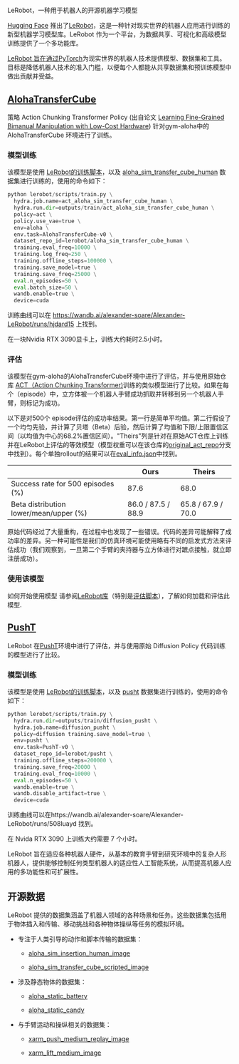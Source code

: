 #

LeRobot，一种用于机器人的开源机器学习模型

[Hugging Face](https://huggingface.co/) 推出了[LeRobot](https://huggingface.co/lerobot)，这是一种针对现实世界的机器人应用进行训练的新型机器学习模型库。LeRobot 作为一个平台，为数据共享、可视化和高级模型训练提供了一个多功能库。

[LeRobot 旨在通过PyTorch](https://pytorch.org/)为现实世界的机器人技术提供模型、数据集和工具。目标是降低机器人技术的准入门槛，以便每个人都能从共享数据集和预训练模型中做出贡献并受益。

##  [AlohaTransferCube](https://huggingface.co/lerobot/act_aloha_sim_transfer_cube_human)

策略 Action Chunking Transformer Policy (出自论文 [Learning Fine-Grained Bimanual Manipulation with Low-Cost Hardware](https://arxiv.org/abs/2304.13705))  针对gym-aloha中的AlohaTransferCube 环境进行了训练。

### 模型训练

该模型是使用 [LeRobot的训练脚本](https://github.com/huggingface/lerobot/blob/d747195c5733c4f68d4bfbe62632d6fc1b605712/lerobot/scripts/train.py)，以及 [aloha_sim_transfer_cube_human](https://huggingface.co/datasets/lerobot/aloha_sim_transfer_cube_human/tree/v1.3) 数据集进行训练的，使用的命令如下：

```python
python lerobot/scripts/train.py \
  hydra.job.name=act_aloha_sim_transfer_cube_human \
  hydra.run.dir=outputs/train/act_aloha_sim_transfer_cube_human \
  policy=act \
  policy.use_vae=true \
  env=aloha \
  env.task=AlohaTransferCube-v0 \
  dataset_repo_id=lerobot/aloha_sim_transfer_cube_human \
  training.eval_freq=10000 \
  training.log_freq=250 \
  training.offline_steps=100000 \
  training.save_model=true \
  training.save_freq=25000 \
  eval.n_episodes=50 \
  eval.batch_size=50 \
  wandb.enable=true \
  device=cuda
```

训练曲线可以在 https://wandb.ai/alexander-soare/Alexander-LeRobot/runs/hjdard15 上找到。

在一块Nvidia RTX 3090显卡上，训练大约耗时2.5小时。

### 评估

该模型在gym-aloha的AlohaTransferCube环境中进行了评估，并与使用原始仓库 [ACT（Action Chunking Transformer)](https://github.com/tonyzhaozh/act)训练的类似模型进行了比较。如果在每个（episode）中，立方体被一个机器人手臂成功抓取并转移到另一个机器人手臂，则标记为成功。

以下是对500个 episode评估的成功率结果。第一行是简单平均值。第二行假设了一个均匀先验，并计算了贝塔（Beta）后验，然后计算了均值和下限/上限置信区间（以均值为中心的68.2%置信区间）。"Theirs"列是针对在原始ACT仓库上训练并在LeRobot上评估的等效模型（模型权重可以在该仓库的[original_act_repo](https://huggingface.co/lerobot/act_aloha_sim_transfer_cube_human/tree/original_act_repo)分支中找到）。每个单独rollout的结果可以在[eval_info.json](https://huggingface.co/lerobot/act_aloha_sim_transfer_cube_human/blob/main/eval_info.json)中找到。

|                                        | Ours               | Theirs             |
| -------------------------------------- | ------------------ | ------------------ |
| Success rate for 500 episodes (%)      | 87.6               | 68.0               |
| Beta distribution lower/mean/upper (%) | 86.0 / 87.5 / 88.9 | 65.8 / 67.9 / 70.0 |

原始代码经过了大量重构，在过程中也发现了一些错误。代码的差异可能解释了成功率的差异。另一种可能性是我们的仿真环境可能使用略有不同的启发式方法来评估成功（我们观察到，一旦第二个手臂的夹持器与立方体进行对蹠点接触，就立即注册成功）。

### 使用该模型

如何开始使用模型
请参阅[LeRobot库](https://github.com/huggingface/lerobot)（特别是[评估脚本](https://github.com/huggingface/lerobot/blob/main/lerobot/scripts/eval.py)），了解如何加载和评估此模型.

## [PushT](https://huggingface.co/lerobot/diffusion_pusht)

LeRobot 在[PushT](https://huggingface.co/lerobot/diffusion_pusht)环境中进行了评估，并与使用原始 Diffusion Policy 代码训练的模型进行了比较。

### 模型训练

该模型是使用 [LeRobot的训练脚本](https://github.com/huggingface/lerobot/blob/d747195c5733c4f68d4bfbe62632d6fc1b605712/lerobot/scripts/train.py)，以及 [pusht](https://huggingface.co/datasets/lerobot/pusht/tree/v1.3) 数据集进行训练的，使用的命令如下：

```python
python lerobot/scripts/train.py \
  hydra.run.dir=outputs/train/diffusion_pusht \
  hydra.job.name=diffusion_pusht \
  policy=diffusion training.save_model=true \
  env=pusht \
  env.task=PushT-v0 \
  dataset_repo_id=lerobot/pusht \
  training.offline_steps=200000 \
  training.save_freq=20000 \
  training.eval_freq=10000 \
  eval.n_episodes=50 \
  wandb.enable=true \
  wandb.disable_artifact=true \
  device=cuda
```

训练曲线可以在https://wandb.ai/alexander-soare/Alexander-LeRobot/runs/508luayd 找到。

在 Nvida RTX 3090 上训练大约需要 7 个小时。

LeRobot 旨在适应各种机器人硬件，从基本的教育手臂到研究环境中的复杂人形机器人，提供能够控制任何类型机器人的适应性人工智能系统，从而提高机器人应用的多功能性和可扩展性。

## 开源数据

LeRobot 提供的数据集涵盖了机器人领域的各种场景和任务。这些数据集包括用于物体插入和传输、移动挑战和各种物体操纵等任务的模拟环境。

- 专注于人类引导的动作和脚本传输的数据集：

  - [aloha_sim_insertion_human_image](https://huggingface.co/datasets/lerobot/aloha_sim_insertion_human_image)

  - [aloha_sim_transfer_cube_scripted_image](https://huggingface.co/datasets/lerobot/aloha_sim_transfer_cube_scripted_image)

- 涉及静态物体的数据集：

  - [aloha_static_battery](https://huggingface.co/datasets/lerobot/aloha_static_battery)

  - [aloha_static_candy](https://huggingface.co/datasets/lerobot/aloha_static_candy)

- 与手臂运动和操纵相关的数据集：

  - [xarm_push_medium_replay_image](https://huggingface.co/datasets/lerobot/xarm_push_medium_replay_image)

  - [xarm_lift_medium_image](https://huggingface.co/datasets/lerobot/xarm_lift_medium_image)
